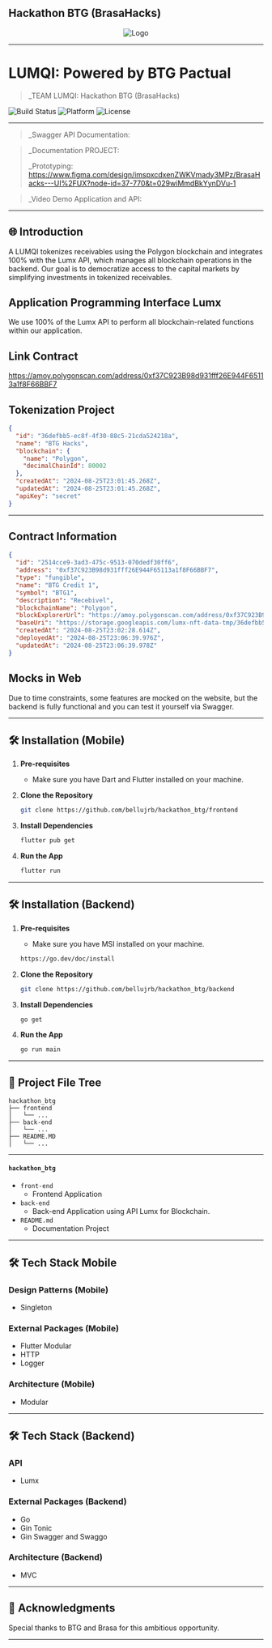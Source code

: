 ## Hackathon BTG (BrasaHacks)

<div align="center">
    <img src="https://cdn.discordapp.com/attachments/1235359156743962746/1237891322015121438/image.png?ex=663d4ba2&is=663bfa22&hm=24435224343d05b2b227e2e6fc3c9f9ae639ea5b4b44b3d323970f805dc777ae&" alt="Logo">
</div>

---

# LUMQI: Powered by BTG Pactual

> _TEAM LUMQI: Hackathon BTG (BrasaHacks)

![Build Status](https://img.shields.io/badge/Build-Passing-brightgreen)
![Platform](https://img.shields.io/badge/Platform-Web-blue)
![License](https://img.shields.io/badge/License-MIT-green)

---

> _Swagger API Documentation: 

> _Documentation PROJECT:
> 
> _Prototyping: https://www.figma.com/design/imspxcdxenZWKVmady3MPz/BrasaHacks---UI%2FUX?node-id=37-770&t=029wiMmdBkYynDVu-1

> _Video Demo Application and API:

---

## 🌐 Introduction

A LUMQI tokenizes receivables using the Polygon blockchain and integrates 100% with the Lumx API, which manages all blockchain operations in the backend. Our goal is to democratize access to the capital markets by simplifying investments in tokenized receivables.


## Application Programming Interface Lumx

We use 100% of the Lumx API to perform all blockchain-related functions within our application.

## Link Contract

https://amoy.polygonscan.com/address/0xf37C923B98d931fff26E944F65113a1f8F66BBF7

## Tokenization Project

```json
{
  "id": "36defbb5-ec8f-4f30-88c5-21cda524218a",
  "name": "BTG Hacks",
  "blockchain": {
    "name": "Polygon",
    "decimalChainId": 80002
  },
  "createdAt": "2024-08-25T23:01:45.268Z",
  "updatedAt": "2024-08-25T23:01:45.268Z",
  "apiKey": "secret"
}
```

---

## Contract Information

```json
{
  "id": "2514cce9-3ad3-475c-9513-070dedf30ff6",
  "address": "0xf37C923B98d931fff26E944F65113a1f8F66BBF7",
  "type": "fungible",
  "name": "BTG Credit 1",
  "symbol": "BTG1",
  "description": "Recebivel",
  "blockchainName": "Polygon",
  "blockExplorerUrl": "https://amoy.polygonscan.com/address/0xf37C923B98d931fff26E944F65113a1f8F66BBF7",
  "baseUri": "https://storage.googleapis.com/lumx-nft-data-tmp/36defbb5-ec8f-4f30-88c5-21cda524218a/2514cce9-3ad3-475c-9513-070dedf30ff6/",
  "createdAt": "2024-08-25T23:02:28.614Z",
  "deployedAt": "2024-08-25T23:06:39.976Z",
  "updatedAt": "2024-08-25T23:06:39.978Z"
}
```

## Mocks in Web

Due to time constraints, some features are mocked on the website, but the backend is fully functional and you can test it yourself via Swagger.

---

## 🛠 Installation (Mobile)

1. **Pre-requisites**
    - Make sure you have Dart and Flutter installed on your machine.

2. **Clone the Repository**

    ```bash
    git clone https://github.com/bellujrb/hackathon_btg/frontend
    ```

3. **Install Dependencies**

    ```bash
    flutter pub get
    ```

4. **Run the App**

    ```bash
    flutter run
    ```

---

## 🛠 Installation (Backend)

1. **Pre-requisites**
    - Make sure you have MSI installed on your machine.

    ```bash
    https://go.dev/doc/install
    ```

2. **Clone the Repository**

    ```bash
    git clone https://github.com/bellujrb/hackathon_btg/backend
    ```

3. **Install Dependencies**

    ```bash
    go get
    ```

4. **Run the App**

    ```bash
    go run main
    ```

---

## 📂 Project File Tree
    
```
hackathon_btg
├── frontend
│   └── ...
├── back-end
│   └── ...
├── README.MD
│   └── ...
```
---

#### `hackathon_btg`

- `front-end`
    - Frontend Application
- `back-end`
    - Back-end Application using API Lumx for Blockchain.
- `README.md`
    - Documentation Project

---

## 🛠 Tech Stack Mobile

### Design Patterns (Mobile)
- Singleton

### External Packages (Mobile)
- Flutter Modular
- HTTP
- Logger

### Architecture (Mobile)
- Modular

---

## 🛠 Tech Stack (Backend)

### API
- Lumx 

### External Packages (Backend)
- Go
- Gin Tonic
- Gin Swagger and Swaggo

### Architecture (Backend)
- MVC

---

## 🙏 Acknowledgments

Special thanks to BTG and Brasa for this ambitious opportunity.

---
